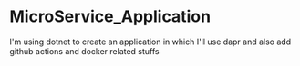 # MicroService_Application
I'm using dotnet to create an application in which I'll use dapr and also add github actions and docker related stuffs 
